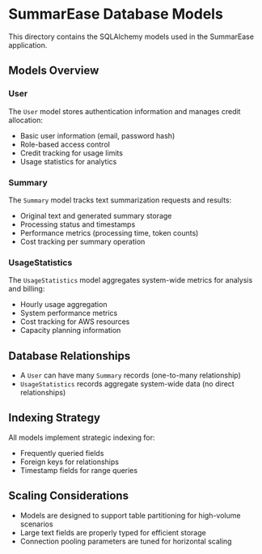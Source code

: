 # SummarEase Database Models

This directory contains the SQLAlchemy models used in the SummarEase application.

## Models Overview

### User

The `User` model stores authentication information and manages credit allocation:

- Basic user information (email, password hash)
- Role-based access control
- Credit tracking for usage limits
- Usage statistics for analytics

### Summary

The `Summary` model tracks text summarization requests and results:

- Original text and generated summary storage
- Processing status and timestamps
- Performance metrics (processing time, token counts)
- Cost tracking per summary operation

### UsageStatistics

The `UsageStatistics` model aggregates system-wide metrics for analysis and billing:

- Hourly usage aggregation
- System performance metrics
- Cost tracking for AWS resources
- Capacity planning information

## Database Relationships

- A `User` can have many `Summary` records (one-to-many relationship)
- `UsageStatistics` records aggregate system-wide data (no direct relationships)

## Indexing Strategy

All models implement strategic indexing for:
- Frequently queried fields
- Foreign keys for relationships
- Timestamp fields for range queries

## Scaling Considerations

- Models are designed to support table partitioning for high-volume scenarios
- Large text fields are properly typed for efficient storage
- Connection pooling parameters are tuned for horizontal scaling